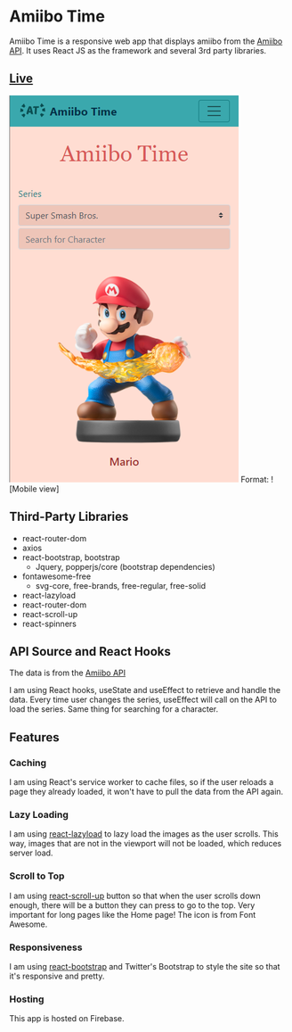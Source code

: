 # Amiibo Time

Amiibo Time is a responsive web app that displays amiibo from the [Amiibo API](https://www.amiiboapi.com/). It uses React JS as the framework and several 3rd party libraries.

## [Live](https://amiibo-time.web.app/)
![Demo of App](/src/assets/img/demo.png)
Format: ![Mobile view]

## Third-Party Libraries

- react-router-dom
- axios
- react-bootstrap, bootstrap
  - Jquery, popperjs/core (bootstrap dependencies)
- fontawesome-free
  - svg-core, free-brands, free-regular, free-solid
- react-lazyload
- react-router-dom
- react-scroll-up
- react-spinners

## API Source and React Hooks

The data is from the [Amiibo API](https://www.amiiboapi.com/)

I am using React hooks, useState and useEffect to retrieve and handle the data. Every time user changes the series, useEffect will call on the API to load the series. Same thing for searching for a character.

## Features

### Caching
I am using React's service worker to cache files, so if the user reloads a page they already loaded, it won't have to pull the data from the API again.

### Lazy Loading

I am using [react-lazyload](https://github.com/twobin/react-lazyload) to lazy load the images as the user scrolls. This way, images that are not in the viewport will not be loaded, which reduces server load.

### Scroll to Top

I am using [react-scroll-up](https://github.com/milosjanda/react-scroll-up) button so that when the user scrolls down enough, there will be a button they can press to go to the top. Very important for long pages like the Home page! The icon is from Font Awesome.

### Responsiveness

I am using [react-bootstrap](https://github.com/react-bootstrap/react-bootstrap) and Twitter's Bootstrap to style the site so that it's responsive and pretty.

### Hosting

This app is hosted on Firebase.